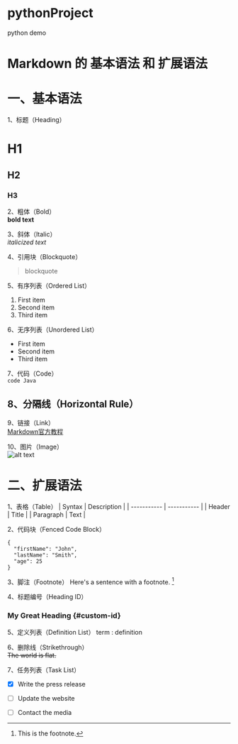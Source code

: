 # pythonProject
python demo

# Markdown 的 基本语法 和 扩展语法
# 一、基本语法
1、标题（Heading）
# H1
## H2
### H3

2、粗体（Bold）	
**bold text**

3、斜体（Italic）	
*italicized text*

4、引用块（Blockquote）	
> blockquote

5、有序列表（Ordered List）	
1. First item
2. Second item
3. Third item

6、无序列表（Unordered List）
- First item
- Second item
- Third item

7、代码（Code）	
`code Java`

8、分隔线（Horizontal Rule）
---

9、链接（Link）	
[Markdown官方教程](https://markdown.com.cn/cheat-sheet.html#总览)

10、图片（Image）	
![alt text](image.jpg)


# 二、扩展语法
1、表格（Table）	
| Syntax      | Description |
| ----------- | ----------- |
| Header      | Title       |
| Paragraph   | Text        |

2、代码块（Fenced Code Block）	
```
{
  "firstName": "John",
  "lastName": "Smith",
  "age": 25
}
```

3、脚注（Footnote）
Here's a sentence with a footnote. [^1]
[^1]: This is the footnote.

4、标题编号（Heading ID）	
### My Great Heading {#custom-id}

5、定义列表（Definition List）	
term
: definition

6、删除线（Strikethrough）	
~~The world is flat.~~

7、任务列表（Task List）	
- [x] Write the press release
- [ ] Update the website
- [ ] Contact the media



